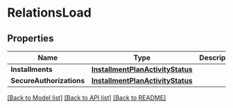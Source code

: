 # RelationsLoad

## Properties

Name | Type | Description | Notes
------------ | ------------- | ------------- | -------------
**Installments** | [**InstallmentPlanActivityStatus**](InstallmentPlanActivityStatus.md) |  | 
**SecureAuthorizations** | [**InstallmentPlanActivityStatus**](InstallmentPlanActivityStatus.md) |  | 

[[Back to Model list]](../README.md#documentation-for-models) [[Back to API list]](../README.md#documentation-for-api-endpoints) [[Back to README]](../README.md)



